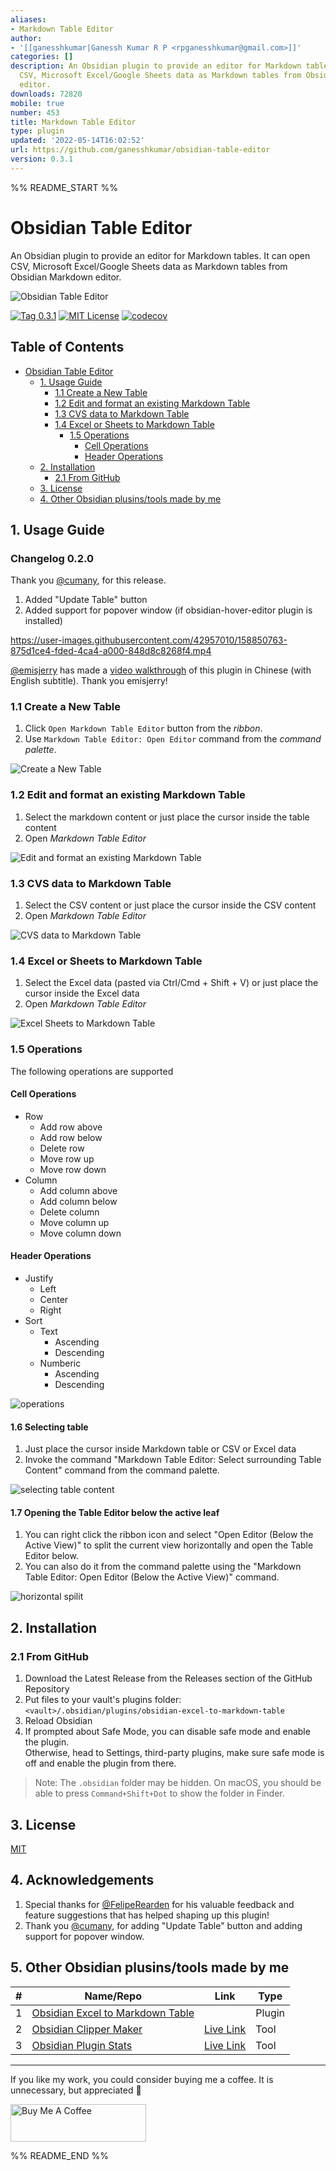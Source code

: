 ```yaml
---
aliases:
- Markdown Table Editor
author:
- '[[ganesshkumar|Ganessh Kumar R P <rpganesshkumar@gmail.com>]]'
categories: []
description: An Obsidian plugin to provide an editor for Markdown tables. It can open
  CSV, Microsoft Excel/Google Sheets data as Markdown tables from Obsidian Markdown
  editor.
downloads: 72820
mobile: true
number: 453
title: Markdown Table Editor
type: plugin
updated: '2022-05-14T16:02:52'
url: https://github.com/ganesshkumar/obsidian-table-editor
version: 0.3.1
---
```


%% README_START %%

# Obsidian Table Editor

An Obsidian plugin to provide an editor for Markdown tables. It can open CSV, Microsoft Excel/Google Sheets data as Markdown tables from Obsidian Markdown editor.

![Obsidian Table Editor](https://user-images.githubusercontent.com/2135089/155855554-28f69b38-1f1c-4287-b2da-ba0b75ecc1e1.png)


[![Tag 0.3.1](https://img.shields.io/badge/tag-0.3.1-blue)](https://github.com/ganesshkumar/obsidian-table-editor) 
[![MIT License](https://img.shields.io/github/license/ganesshkumar/obsidian-table-editor)](LICENSE)
[![codecov](https://codecov.io/gh/ganesshkumar/obsidian-table-editor/branch/master/graph/badge.svg?token=G6IK79F5FR)](https://codecov.io/gh/ganesshkumar/obsidian-table-editor)

## Table of Contents

- [Obsidian Table Editor](#obsidian-table-editor)
  * [1. Usage Guide](#1-usage-guide)
    + [1.1 Create a New Table](#11-create-a-new-table)
    + [1.2 Edit and format an existing Markdown Table](#12-edit-and-format-an-existing-markdown-table)
    + [1.3 CVS data to Markdown Table](#13-cvs-data-to-markdown-table)
    + [1.4 Excel or Sheets to Markdown Table](#14-excel-or-sheets-to-markdown-table)
      - [1.5 Operations](#15-operations)
        * [Cell Operations](#cell-operations)
        * [Header Operations](#header-operations)
  * [2. Installation](#2-installation)
    + [2.1 From GitHub](#21-from-github)
  * [3. License](#3-license)
  * [4. Other Obsidian plusins/tools made by me](#4-other-obsidian-plusins-tools-made-by-me)

## 1. Usage Guide

### Changelog 0.2.0
Thank you [@cumany](https://github.com/cumany), for this release.
1. Added "Update Table" button
2. Added support for popover window (if obsidian-hover-editor plugin is installed)

https://user-images.githubusercontent.com/42957010/158850763-875d1ce4-fded-4ca4-a000-848d8c8268f4.mp4



[@emisjerry](https://github.com/emisjerry) has made a [video walkthrough](https://www.youtube.com/watch?v=rZX_ZVPOgC8) of this plugin in Chinese (with English subtitle). Thank you emisjerry! 

### 1.1 Create a New Table

1. Click `Open Markdown Table Editor` button from the *ribbon*.
2. Use `Markdown Table Editor: Open Editor` command from the *command palette*.

![Create a New Table](https://user-images.githubusercontent.com/2135089/155854358-fe7df44f-a9ad-42f4-b7e4-e8b639b4c7f8.gif)

### 1.2 Edit and format an existing Markdown Table

1. Select the markdown content or just place the cursor inside the table content
2. Open *Markdown Table Editor*

![Edit and format an existing Markdown Table](https://user-images.githubusercontent.com/2135089/155854503-9c894dff-fea2-4785-8078-78b53b23f98c.gif)

### 1.3 CVS data to Markdown Table

1. Select the CSV content or just place the cursor inside the CSV content
2. Open *Markdown Table Editor*

![CVS data to Markdown Table](https://user-images.githubusercontent.com/2135089/155854610-992bfa4f-1be3-4a56-ab56-89726a7db253.gif)

### 1.4 Excel or Sheets to Markdown Table

1. Select the Excel data (pasted via Ctrl/Cmd + Shift + V) or just place the cursor inside the Excel data
2. Open *Markdown Table Editor*

![Excel Sheets to Markdown Table](https://user-images.githubusercontent.com/2135089/155854780-36860953-cd41-41cb-ba8f-83de7e94f04c.gif)

### 1.5 Operations

The following operations are supported

#### Cell Operations

- Row
	- Add row above
	- Add row below
	- Delete row
	- Move row up
	- Move row down
- Column
	* Add column above
	- Add column below
	- Delete column
	- Move column up
	- Move column down


#### Header Operations
- Justify
	- Left
	- Center
	- Right
- Sort
	- Text
		- Ascending
		- Descending
	- Numberic
		- Ascending
		- Descending

![operations](https://user-images.githubusercontent.com/2135089/155855370-3a93ae56-95df-4c36-be7a-2fc338f275a6.gif)

#### 1.6 Selecting table

1. Just place the cursor inside Markdown table or CSV or Excel data
2. Invoke the command "Markdown Table Editor: Select surrounding Table Content" command from the command palette.

![selecting table content](https://user-images.githubusercontent.com/2135089/157485799-312feae5-436a-4d1b-bf4b-4b275a0200b1.gif)


#### 1.7 Opening the Table Editor below the active leaf

1. You can right click the ribbon icon and select "Open Editor (Below the Active View)" to split the current view horizontally and open the Table Editor below.
2. You can also do it from the command palette using the "Markdown Table Editor:  Open Editor (Below the Active View)" command.

![horizontal spilit](https://user-images.githubusercontent.com/2135089/157485730-cc910b8c-f64f-4669-bb7b-7b862a584743.gif)



## 2. Installation

### 2.1 From GitHub

1. Download the Latest Release from the Releases section of the GitHub Repository
2. Put files to your vault's plugins folder: `<vault>/.obsidian/plugins/obsidian-excel-to-markdown-table`  
3. Reload Obsidian
4. If prompted about Safe Mode, you can disable safe mode and enable the plugin.  
    Otherwise, head to Settings, third-party plugins, make sure safe mode is off and enable the plugin from there.

> Note: The `.obsidian` folder may be hidden. On macOS, you should be able to press `Command+Shift+Dot` to show the folder in Finder.

## 3. License
[MIT](LICENSE)

## 4. Acknowledgements
1. Special thanks for [@FelipeRearden](https://github.com/FelipeRearden) for his valuable feedback and feature suggestions that has helped shaping up this plugin!
2. Thank you [@cumany](https://github.com/cumany), for adding "Update Table" button and adding support for popover window.

## 5. Other Obsidian plusins/tools made by me

| # | Name/Repo                                                                                            | Link                                                    | Type   |
|---|------------------------------------------------------------------------------------------------------|---------------------------------------------------------|--------|
| 1 | [Obsidian Excel to Markdown Table](https://github.com/ganesshkumar/obsidian-excel-to-markdown-table) |                                                         | Plugin | 
| 2 | [Obsidian Clipper Maker](https://github.com/ganesshkumar/obsidian-bookmarklet-maker)                 | [Live Link](https://obsidian-clipper-maker.vercel.app/) | Tool   |
| 3 | [Obsidian Plugin Stats](https://github.com/ganesshkumar/obsidian-plugins-stats-ui)                   | [Live Link](https://obsidian-plugin-stats.vercel.app/)  | Tool   |

---

If you like my work, you could consider buying me a coffee. It is unnecessary, but appreciated 🙂

<a href="https://www.buymeacoffee.com/ganesshkumar" target="_blank"><img src="https://cdn.buymeacoffee.com/buttons/v2/default-violet.png" alt="Buy Me A Coffee" style="height: 60px !important;width: 217px !important;" ></a>


%% README_END %%